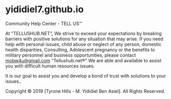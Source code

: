 # yididiel7.github.io
Community Help Center - TELL US™

At "TELLUSHUB.NET", We strive to exceed your expectations by breaking barriers with positive solutions for any situation that may arise. If you need help with personal issues, child abuse or neglect of any person, domestic health disparities, Consulting, Adolescent pregnancy or the benefits to military personnel and business opportunities, please contact mobw4u@gmail.com "Tellushub.net®"
We are able and available to assist you with difficult human resources issues.


It is our goal to assist you and develop a bond of trust with solutions to your issues..

Copyright © 2019 [Tyrone Hills - M. Yididiel Ben Asiel]. All Rights Reserved.
